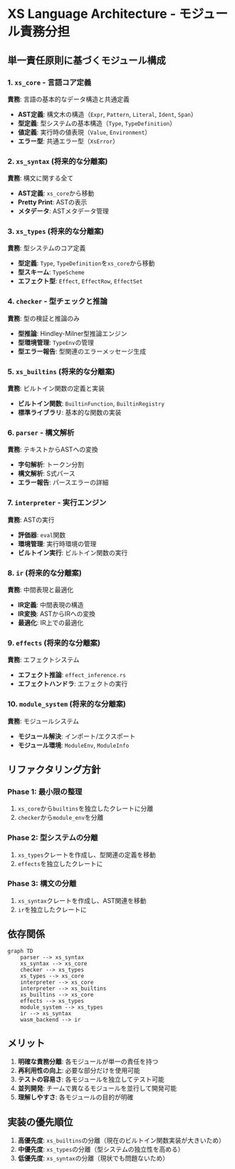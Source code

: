 # XS Language Architecture - モジュール責務分担

## 単一責任原則に基づくモジュール構成

### 1. `xs_core` - 言語コア定義
**責務**: 言語の基本的なデータ構造と共通定義

- **AST定義**: 構文木の構造（`Expr`, `Pattern`, `Literal`, `Ident`, `Span`）
- **型定義**: 型システムの基本構造（`Type`, `TypeDefinition`）
- **値定義**: 実行時の値表現（`Value`, `Environment`）
- **エラー型**: 共通エラー型（`XsError`）

### 2. `xs_syntax` (将来的な分離案)
**責務**: 構文に関する全て

- **AST定義**: `xs_core`から移動
- **Pretty Print**: ASTの表示
- **メタデータ**: ASTメタデータ管理

### 3. `xs_types` (将来的な分離案)
**責務**: 型システムのコア定義

- **型定義**: `Type`, `TypeDefinition`を`xs_core`から移動
- **型スキーム**: `TypeScheme`
- **エフェクト型**: `Effect`, `EffectRow`, `EffectSet`

### 4. `checker` - 型チェックと推論
**責務**: 型の検証と推論のみ

- **型推論**: Hindley-Milner型推論エンジン
- **型環境管理**: `TypeEnv`の管理
- **型エラー報告**: 型関連のエラーメッセージ生成

### 5. `xs_builtins` (将来的な分離案)
**責務**: ビルトイン関数の定義と実装

- **ビルトイン関数**: `BuiltinFunction`, `BuiltinRegistry`
- **標準ライブラリ**: 基本的な関数の実装

### 6. `parser` - 構文解析
**責務**: テキストからASTへの変換

- **字句解析**: トークン分割
- **構文解析**: S式パース
- **エラー報告**: パースエラーの詳細

### 7. `interpreter` - 実行エンジン
**責務**: ASTの実行

- **評価器**: `eval`関数
- **環境管理**: 実行時環境の管理
- **ビルトイン実行**: ビルトイン関数の実行

### 8. `ir` (将来的な分離案)
**責務**: 中間表現と最適化

- **IR定義**: 中間表現の構造
- **IR変換**: ASTからIRへの変換
- **最適化**: IR上での最適化

### 9. `effects` (将来的な分離案)
**責務**: エフェクトシステム

- **エフェクト推論**: `effect_inference.rs`
- **エフェクトハンドラ**: エフェクトの実行

### 10. `module_system` (将来的な分離案)
**責務**: モジュールシステム

- **モジュール解決**: インポート/エクスポート
- **モジュール環境**: `ModuleEnv`, `ModuleInfo`

## リファクタリング方針

### Phase 1: 最小限の整理
1. `xs_core`から`builtins`を独立したクレートに分離
2. `checker`から`module_env`を分離

### Phase 2: 型システムの分離
1. `xs_types`クレートを作成し、型関連の定義を移動
2. `effects`を独立したクレートに

### Phase 3: 構文の分離
1. `xs_syntax`クレートを作成し、AST関連を移動
2. `ir`を独立したクレートに

## 依存関係

```mermaid
graph TD
    parser --> xs_syntax
    xs_syntax --> xs_core
    checker --> xs_types
    xs_types --> xs_core
    interpreter --> xs_core
    interpreter --> xs_builtins
    xs_builtins --> xs_core
    effects --> xs_types
    module_system --> xs_types
    ir --> xs_syntax
    wasm_backend --> ir
```

## メリット

1. **明確な責務分離**: 各モジュールが単一の責任を持つ
2. **再利用性の向上**: 必要な部分だけを使用可能
3. **テストの容易さ**: 各モジュールを独立してテスト可能
4. **並列開発**: チームで異なるモジュールを並行して開発可能
5. **理解しやすさ**: 各モジュールの目的が明確

## 実装の優先順位

1. **高優先度**: `xs_builtins`の分離（現在のビルトイン関数実装が大きいため）
2. **中優先度**: `xs_types`の分離（型システムの独立性を高める）
3. **低優先度**: `xs_syntax`の分離（現状でも問題ないため）